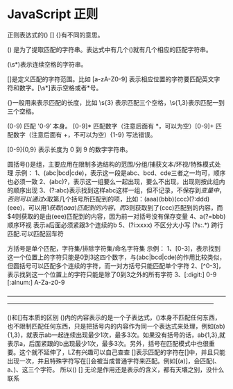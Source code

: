 # JavaScript 正则

正则表达式的() [] {}有不同的意思。

() 是为了提取匹配的字符串。表达式中有几个()就有几个相应的匹配字符串。

(\s*)表示连续空格的字符串。

[]是定义匹配的字符范围。比如 [a-zA-Z0-9] 表示相应位置的字符要匹配英文字符和数字。[\s*]表示空格或者*号。

{}一般用来表示匹配的长度，比如 \s{3} 表示匹配三个空格，\s{1,3}表示匹配一到三个空格。

(0-9) 匹配 '0-9′ 本身。 [0-9]* 匹配数字（注意后面有 *，可以为空）[0-9]+ 匹配数字（注意后面有 +，不可以为空）{1-9} 写法错误。

[0-9]{0,9} 表示长度为 0 到 9 的数字字符串。

圆括号()是组，主要应用在限制多选结构的范围/分组/捕获文本/环视/特殊模式处理
示例：
1、(abc|bcd|cde)，表示这一段是abc、bcd、cde三者之一均可，顺序也必须一致
2、(abc)?，表示这一组要么一起出现，要么不出现，出现则按此组内的顺序出现
3、(?:abc)表示找到这样abc这样一组，但不记录，不保存到$变量中，否则可以通过$x取第几个括号所匹配到的项，比如：(aaa)(bbb)(ccc)(?:ddd)(eee)，可以用$1获取(aaa)匹配到的内容，而$3则获取到了(ccc)匹配到的内容，而$4则获取的是由(eee)匹配到的内容，因为前一对括号没有保存变量
4、a(?=bbb) 顺序环视 表示a后面必须紧跟3个连续的b
5、(?i:xxxx) 不区分大小写 (?s:.*) 跨行匹配.可以匹配回车符

方括号是单个匹配，字符集/排除字符集/命名字符集
示例：
1、[0-3]，表示找到这一个位置上的字符只能是0到3这四个数字，与(abc|bcd|cde)的作用比较类似，但圆括号可以匹配多个连续的字符，而一对方括号只能匹配单个字符
2、[^0-3]，表示找到这一个位置上的字符只能是除了0到3之外的所有字符
3、[:digit:] 0-9 [:alnum:] A-Za-z0-9

——————————————————————————————————————————————————————————————————————

()和[]有本质的区别
()内的内容表示的是一个子表达式，()本身不匹配任何东西，也不限制匹配任何东西，只是把括号内的内容作为同一个表达式来处理，例如(ab){1,3}，就表示ab一起连续出现最少1次，最多3次。如果没有括号的话，ab{1,3},就表示a，后面紧跟的b出现最少1次，最多3次。另外，括号在匹配模式中也很重要。这个就不延伸了，LZ有兴趣可以自己查查
[]表示匹配的字符在[]中，并且只能出现一次，并且特殊字符写在[]会被当成普通字符来匹配。例如[(a)]，会匹配(、a、)、这三个字符。
所以() [] 无论是作用还是表示的含义，都有天壤之别，没什么联系